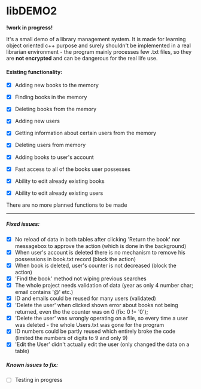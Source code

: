 # libDEMO2  

**!work in progress!**

It's a small demo of a library management system. It is made for learning object oriented c++ purpose and surely shouldn't be implemented in a real librarian environment - the program mainly processes few .txt files, so they are **not encrypted** and can be dangerous for the real life use. 



#### Existing functionality:

- [x] Adding new books to the memory
- [x] Finding books in the memory
- [x] Deleting books from the memory
- [x] Adding new users
- [x] Getting information about certain users from the memory
- [x] Deleting users from memory
- [x] Adding books to user's account
- [x] Fast access to all of the books user possesses 

- [x] Ability to edit already existing books
- [x] Ability to edit already existing users

There are no more planned functions to be made

---

##### Fixed issues:

- [x] No reload of data in both tables after clicking 'Return the book' nor messagebox to approve the action (which is done in the background) 
- [x] When user's account is deleted there is no mechanism to remove his possessions in book.txt record (block the action)
- [x] When book is deleted, user's counter is not decreased (block the action)
- [x] 'Find the book' method not wiping previous searches
- [x] The whole project needs validation of data (year as only 4 number char; email contains '@' etc.)
- [x] ID and emails could be reused for many users (validated)
- [x] 'Delete the user' when clicked shown error about books not being returned, even tho the counter was on 0 (fix: 0 != '0');
- [x] 'Delete the user' was wrongly operating on a file, so every time a user was deleted - the whole Users.txt was gone for the program
- [x] ID numbers could be partly reused which entirely broke the code (limited the numbers of digits to 9 and only 9)
- [x] 'Edit the User' didn't actually edit the user (only changed the data on a table)

##### Known issues to fix:

- [ ] Testing in progress

